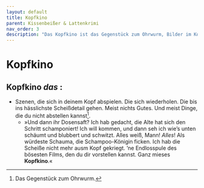 ```yaml
---
layout: default
title: Kopfkino
parent: Kissenbeißer & Lattenkrimi
nav_order: 3
description: "Das Kopfkino ist das Gegenstück zum Ohrwurm, Bilder im Kopf, die du nicht abstellen kannst."
---
```



# Kopfkino

## Kopfkino _das_ :

- Szenen, die sich in deinem Kopf abspielen. Die sich wiederholen. Die bis ins hässlichste Scheißdetail gehen. Meist nichts Gutes. Und meist Dinge, die du nicht abstellen kannst[^1]. 
  - »Und dann ihr Dosensaft? Ich hab gedacht, die Alte hat sich den Schritt schamponiert! Ich will kommen, und dann seh ich wie’s unten schäumt und blubbert und schwitzt. Alles weiß, Mann! *Alles*! Als würdeste Schauma, die Schampoo-Königin ficken. Ich hab die Scheiße nicht mehr ausm Kopf gekriegt. ’ne Endlosspule des bösesten Films, den du dir vorstellen kannst. Ganz mieses **Kopfkino**.«

[^1]: Das Gegenstück zum Ohrwurm.
